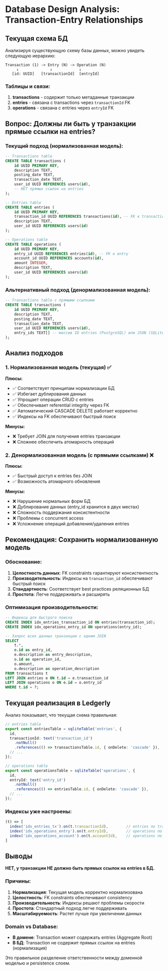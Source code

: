 # Database Design Analysis: Transaction-Entry Relationships

## Текущая схема БД

Анализируя существующую схему базы данных, можно увидеть следующую иерархию:

```
Transaction (1) -> Entry (N) -> Operation (N)
     ↓              ↓            ↓
   [id: UUID]   [transactionId]  [entryId]
```

### Таблицы и связи:

1. **transactions** - содержит только метаданные транзакции
2. **entries** - связана с transactions через `transactionId` FK  
3. **operations** - связана с entries через `entryId` FK

## Вопрос: Должны ли быть у транзакции прямые ссылки на entries?

### Текущий подход (нормализованная модель):

```sql
-- Transactions table
CREATE TABLE transactions (
    id UUID PRIMARY KEY,
    description TEXT,
    posting_date TEXT,
    transaction_date TEXT,
    user_id UUID REFERENCES users(id),
    -- НЕТ прямых ссылок на entries
);

-- Entries table  
CREATE TABLE entries (
    id UUID PRIMARY KEY,
    transaction_id UUID REFERENCES transactions(id), -- FK к transaction
    description TEXT,
    user_id UUID REFERENCES users(id)
);

-- Operations table
CREATE TABLE operations (
    id UUID PRIMARY KEY,
    entry_id UUID REFERENCES entries(id), -- FK к entry
    account_id UUID REFERENCES accounts(id),
    amount INTEGER,
    description TEXT,
    user_id UUID REFERENCES users(id)
);
```

### Альтернативный подход (денормализованная модель):

```sql
-- Transactions table с прямыми ссылками
CREATE TABLE transactions (
    id UUID PRIMARY KEY,
    description TEXT,
    posting_date TEXT,
    transaction_date TEXT,
    user_id UUID REFERENCES users(id),
    entry_ids TEXT[] -- массив ID entries (PostgreSQL) или JSON (SQLite)
);
```

## Анализ подходов

### 1. Нормализованная модель (текущая) ✅

**Плюсы:**
- ✅ Соответствует принципам нормализации БД
- ✅ Избегает дублирования данных
- ✅ Упрощает операции CRUD с entries
- ✅ Обеспечивает referential integrity через FK
- ✅ Автоматический CASCADE DELETE работает корректно
- ✅ Индексы на FK обеспечивают быстрый поиск

**Минусы:**
- ❌ Требует JOIN для получения entries транзакции
- ❌ Сложнее обеспечить атомарность операций

### 2. Денормализованная модель (с прямыми ссылками) ❌

**Плюсы:**
- ✅ Быстрый доступ к entries без JOIN
- ✅ Возможность атомарного обновления

**Минусы:**
- ❌ Нарушение нормальных форм БД
- ❌ Дублирование данных (entry_id хранится в двух местах)
- ❌ Сложность поддержания консистентности
- ❌ Проблемы с concurrent access
- ❌ Усложнение операций добавления/удаления entries

## Рекомендация: Сохранить нормализованную модель

### Обоснование:

1. **Целостность данных**: FK constraints гарантируют консистентность
2. **Производительность**: Индексы на `transaction_id` обеспечивают быстрый поиск
3. **Стандартность**: Соответствует best practices реляционных БД
4. **Простота**: Легче поддерживать и расширять

### Оптимизация производительности:

```sql
-- Индексы для быстрого поиска
CREATE INDEX idx_entries_transaction_id ON entries(transaction_id);
CREATE INDEX idx_operations_entry_id ON operations(entry_id);

-- Запрос всех данных транзакции с одним JOIN
SELECT 
    t.*,
    e.id as entry_id,
    e.description as entry_description,
    o.id as operation_id,
    o.amount,
    o.description as operation_description
FROM transactions t
LEFT JOIN entries e ON t.id = e.transaction_id  
LEFT JOIN operations o ON e.id = o.entry_id
WHERE t.id = ?;
```

## Текущая реализация в Ledgerly

Анализ показывает, что текущая схема правильная:

```typescript
// entries table
export const entriesTable = sqliteTable('entries', {
  id,
  transactionId: text('transaction_id')
    .notNull()
    .references(() => transactionsTable.id, { onDelete: 'cascade' }),
  // ...
});

// operations table  
export const operationsTable = sqliteTable('operations', {
  id,
  entryId: text('entry_id')
    .notNull()
    .references(() => entriesTable.id, { onDelete: 'cascade' }),
  // ...
});
```

### Индексы уже настроены:
```typescript
(t) => [
  index('idx_entries_tx').on(t.transactionId),        // entries по transaction
  index('idx_operations_entry').on(t.entryId),        // operations по entry
  index('idx_operations_account').on(t.accountId),    // operations по account
]
```

## Выводы

**НЕТ, у транзакции НЕ должно быть прямых ссылок на entries в БД.**

### Причины:

1. **Нормализация**: Текущая модель корректно нормализована
2. **Целостность**: FK constraints обеспечивают consistency
3. **Производительность**: Индексы решают проблемы скорости
4. **Простота**: Стандартный подход легче поддерживать
5. **Масштабируемость**: Растет лучше при увеличении данных

### Domain vs Database:

- **В домене**: Transaction может содержать entries (Aggregate Root)
- **В БД**: Transaction не содержит прямых ссылок на entries (нормализация)

Это правильное разделение ответственности между доменной моделью и persistence слоем.